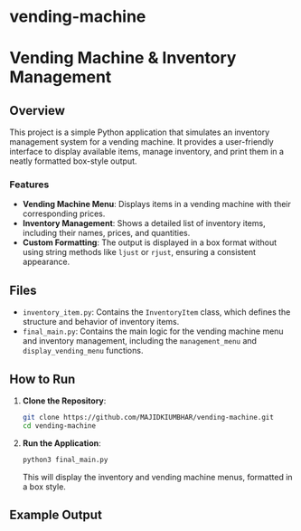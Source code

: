 # vending-machine
 
# Vending Machine & Inventory Management

## Overview

This project is a simple Python application that simulates an inventory management system for a vending machine. It provides a user-friendly interface to display available items, manage inventory, and print them in a neatly formatted box-style output.

### Features
- **Vending Machine Menu**: Displays items in a vending machine with their corresponding prices.
- **Inventory Management**: Shows a detailed list of inventory items, including their names, prices, and quantities.
- **Custom Formatting**: The output is displayed in a box format without using string methods like `ljust` or `rjust`, ensuring a consistent appearance.

## Files

- `inventory_item.py`: Contains the `InventoryItem` class, which defines the structure and behavior of inventory items.
- `final_main.py`: Contains the main logic for the vending machine menu and inventory management, including the `management_menu` and `display_vending_menu` functions.

## How to Run

1. **Clone the Repository**:
    ```bash
    git clone https://github.com/MAJIDKIUMBHAR/vending-machine.git
    cd vending-machine
    ```

2. **Run the Application**:
    ```bash
    python3 final_main.py
    ```

    This will display the inventory and vending machine menus, formatted in a box style.

## Example Output



